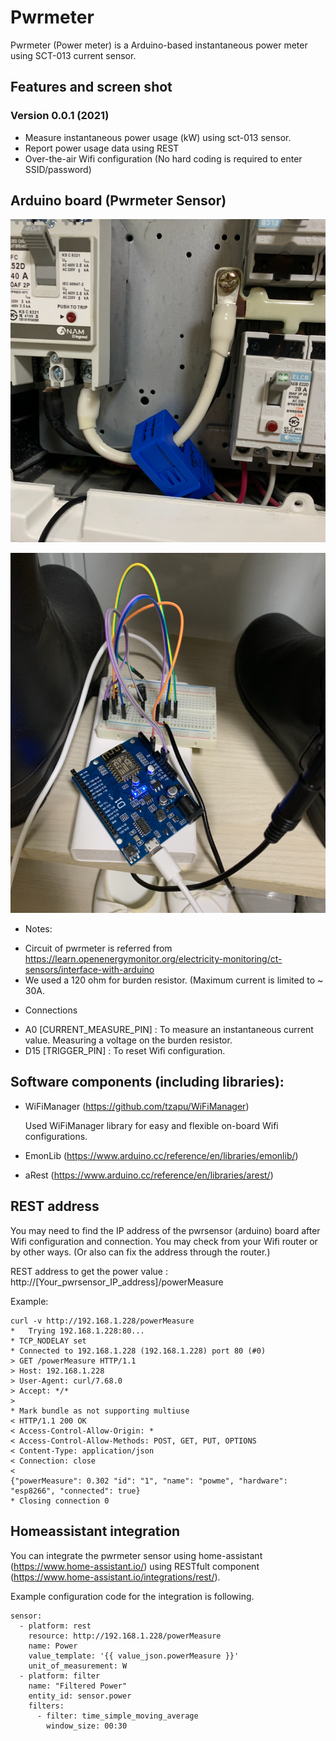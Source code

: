 # Pwrmeter

Pwrmeter (Power meter) is a Arduino-based instantaneous power meter using SCT-013 current sensor.

## Features and screen shot

### Version 0.0.1 (2021)
* Measure instantaneous power usage (kW) using sct-013 sensor.
* Report power usage data using REST
* Over-the-air Wifi configuration (No hard coding is required to enter SSID/password)

## Arduino board (Pwrmeter Sensor)

![SCT-013 sensor installation](/images/sct013.png)

![Pwrmeter sensor](/images/pwrmeter_sensor.png)

* Notes:
- Circuit of pwrmeter is referred from https://learn.openenergymonitor.org/electricity-monitoring/ct-sensors/interface-with-arduino
- We used a 120 ohm for burden resistor. (Maximum current is limited to ~ 30A.

* Connections
- A0 [CURRENT_MEASURE_PIN] : To measure an instantaneous current value. Measuring a voltage on the burden resistor.
- D15 [TRIGGER_PIN] : To reset Wifi configuration.

## Software components (including libraries):

* WiFiManager (https://github.com/tzapu/WiFiManager)

  Used WiFiManager library for easy and flexible on-board Wifi configurations.
  
* EmonLib (https://www.arduino.cc/reference/en/libraries/emonlib/)

* aRest (https://www.arduino.cc/reference/en/libraries/arest/)


## REST address

You may need to find the IP address of the pwrsensor (arduino) board after Wifi configuration and connection. You may check from your Wifi router or by other ways. (Or also can fix the address through the router.)

REST address to get the power value : http://[Your_pwrsensor_IP_address]/powerMeasure

Example:
```
curl -v http://192.168.1.228/powerMeasure
*   Trying 192.168.1.228:80...
* TCP_NODELAY set
* Connected to 192.168.1.228 (192.168.1.228) port 80 (#0)
> GET /powerMeasure HTTP/1.1
> Host: 192.168.1.228
> User-Agent: curl/7.68.0
> Accept: */*
> 
* Mark bundle as not supporting multiuse
< HTTP/1.1 200 OK
< Access-Control-Allow-Origin: *
< Access-Control-Allow-Methods: POST, GET, PUT, OPTIONS
< Content-Type: application/json
< Connection: close
< 
{"powerMeasure": 0.302 "id": "1", "name": "powme", "hardware": "esp8266", "connected": true}
* Closing connection 0
```

## Homeassistant integration

You can integrate the pwrmeter sensor using home-assistant (https://www.home-assistant.io/) using RESTfult component (https://www.home-assistant.io/integrations/rest/).

Example configuration code for the integration is following.

```
sensor:
  - platform: rest
    resource: http://192.168.1.228/powerMeasure
    name: Power
    value_template: '{{ value_json.powerMeasure }}'
    unit_of_measurement: W
  - platform: filter
    name: "Filtered Power"
    entity_id: sensor.power
    filters:
      - filter: time_simple_moving_average
        window_size: 00:30
```



<br><br>
